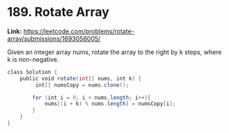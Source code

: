 # 189. Rotate Array

**Link:** https://leetcode.com/problems/rotate-array/submissions/1693056005/

Given an integer array nums, rotate the array to the right by k steps, where k is non-negative.

```java
class Solution {
    public void rotate(int[] nums, int k) {
         int[] numsCopy = nums.clone();

        for (int i = 0; i < nums.length; i++){
            nums[(i + k) % nums.length] = numsCopy[i];
        }
    }
}
```
